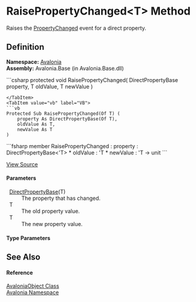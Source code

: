 # RaisePropertyChanged&lt;T&gt; Method


Raises the <a href="E_Avalonia_AvaloniaObject_PropertyChanged">PropertyChanged</a> event for a direct property.



## Definition
**Namespace:** <a href="N_Avalonia">Avalonia</a>  
**Assembly:** Avalonia.Base (in Avalonia.Base.dll)

<Tabs groupId="api-code-preview">
<TabItem value="csharp" label="C#">
```csharp
protected void RaisePropertyChanged<T>(
	DirectPropertyBase<T> property,
	T oldValue,
	T newValue
)

```
</TabItem>
<TabItem value="vb" label="VB">
```vb
Protected Sub RaisePropertyChanged(Of T) ( 
	property As DirectPropertyBase(Of T),
	oldValue As T,
	newValue As T
)
```
</TabItem>
<TabItem value="fsharp" label="F#">
```fsharp
member RaisePropertyChanged : 
        property : DirectPropertyBase<'T> * 
        oldValue : 'T * 
        newValue : 'T -> unit 
```
</TabItem>
</Tabs>



<a href="https://github.com/AvaloniaUI/Avalonia/tree/master/src/Avalonia.Base/AvaloniaObject.cs#L749" title="View the source code">View Source</a>



#### Parameters
<dl><dt>  <a href="T_Avalonia_DirectPropertyBase_1">DirectPropertyBase</a>(T)</dt><dd>The property that has changed.</dd><dt>  T</dt><dd>The old property value.</dd><dt>  T</dt><dd>The new property value.</dd></dl>

#### Type Parameters
<dl><dt /><dd /></dl>

## See Also


#### Reference
<a href="T_Avalonia_AvaloniaObject">AvaloniaObject Class</a>  
<a href="N_Avalonia">Avalonia Namespace</a>  

